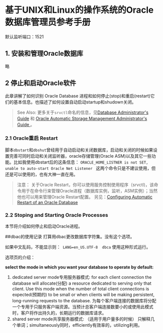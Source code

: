 # 基于UNIX和Linux的操作系统的Oracle数据库管理员参考手册

默认监听端口：1521

## 1. 安装和管理Oracle数据库
略

## 2 停止和启动Oracle软件
此章讲解了如何识别 Oracle Database 进程和如何停止(stop)和重启(restart)它们的基本信息。也描述了如何设置自动启动startup和shudown关闭。

> See Also:
更多关于`srvctl`命名的信息，见[Database Administrator's Guide](http://docs.oracle.com/cd/E11882_01/server.112/e25494/toc.htm) 和 [Oracle Automatic Storage Management Administrator's Guide ](http://docs.oracle.com/cd/E11882_01/server.112/e18951/toc.htm) 。

### 2.1 Oracle重启 Restart

脚本`dbstart`和`dbshut`曾经用于自动启动和关闭数据库，启动和关闭的时候如果设置完善可同时启动和关闭监听器，oracle存储管理(Oracle ASM)以及其它一些功能。比如我使用dbstart后的这条信息：
`ORACLE_HOME_LISTNER is not SET, unable to auto-start Oracle Net Listener
`
这两个命令只是不建议使用，但还是可以使用的，也有大神一直在用。

>注意：
关于Oracle Restart，你可以使用服务控制使用程序（srvctl)，该命令用于在命令行来管理Oracle进程（数据库实例，监听，ASM实例）；当然他也可以用来管理Oracle Restart配置。
另见：[Configuring Automatic Restart of an Oracle Database ](http://docs.oracle.com/cd/E11882_01/server.112/e25494/restart.htm#ADMIN12708) 


### 2.2 Stoping and Starting Oracle Processes
本节将介绍如何停止和启动Oracle进程。











##dbac的使用记录
打算用dbac更改数据库字符集。没有这个选项。

如果中文乱码，不能显示则：` LANG=en_US.UTF-8  dbca`  使用这种形式运行。

选项页的介绍：

**select the mode in which you want your database to operate by default:**

1. dedicated server mode专用服务器模式:
for each client connection the database will allocate(分配) a resource dedicated to serving only that client. Use this mode when the number of total client connections is expected(预期的) to be small or when clients will be making persistent, long-running requests to the database. 为每个客户端连接的数据库将分配一个专用于只服务客户端资源。当预计总客户端连接数要小的或使用此模式时，客户将作出持久的，长期运行的数据库请求。
2. shared server mode共享服务器模式:		（适用于用户量多的时候）
只解释几个单词；simultaneously同时，efficiently有效率的，utilizing利用。




